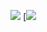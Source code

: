 ![](https://komarev.com/ghpvc/?username=your-github-LuaRBXBot)
[![](http://github-profile-summary-cards.vercel.app/api/cards/stats?username=LuaRBXBot&theme=monokai)
